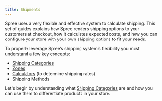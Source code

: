 ```yaml
---
title: Shipments
---
```


Spree uses a very flexible and effective system to calculate shipping. This set of guides explains how Spree renders shipping options to your customers at checkout, how it calculates expected costs, and how you can configure your store with your own shipping options to fit your needs.

To properly leverage Spree’s shipping system’s flexibility you must understand a few key concepts:

* [Shipping Categories](/user/shipments/shipping_categories.html)
* [Zones](/user/shipments/zones.html)
* [Calculators](/user/shipments/calculators.html) (to determine shipping rates)
* [Shipping Methods](/user/shipments/shipping_methods.html)

Let's begin by understanding what [Shipping Categories](/user/shipments/shipping_categories.html) are and how you can use them to differentiate products in your store.
